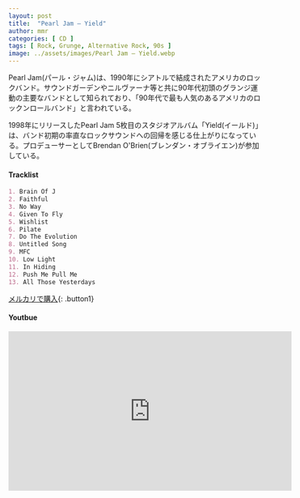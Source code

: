 ```yaml
---
layout: post
title:  "Pearl Jam – Yield"
author: mmr
categories: [ CD ]
tags: [ Rock, Grunge, Alternative Rock, 90s ]
image: ../assets/images/Pearl Jam – Yield.webp
---
```


Pearl Jam(パール・ジャム)は、1990年にシアトルで結成されたアメリカのロックバンド。サウンドガーデンやニルヴァーナ等と共に90年代初頭のグランジ運動の主要なバンドとして知られており、「90年代で最も人気のあるアメリカのロックンロールバンド」と言われている。

1998年にリリースしたPearl Jam 5枚目のスタジオアルバム「Yield(イールド)」は、バンド初期の率直なロックサウンドへの回帰を感じる仕上がりになっている。プロデューサーとしてBrendan O'Brien(ブレンダン・オブライエン)が参加している。


#### Tracklist
```md
1. Brain Of J
2. Faithful
3. No Way
4. Given To Fly
5. Wishlist
6. Pilate
7. Do The Evolution
8. Untitled Song
9. MFC
10. Low Light
11. In Hiding
12. Push Me Pull Me
13. All Those Yesterdays
```

[メルカリで購入](https://jp.mercari.com/item/m86803375444?afid=6142608987){: .button1}

#### Youtbue
<iframe width="560" height="315" src="https://www.youtube.com/embed/vSJ6jYzDOvs?si=XGLtKZ4Zp7UqWTgP" title="YouTube video player" frameborder="0" allow="accelerometer; autoplay; clipboard-write; encrypted-media; gyroscope; picture-in-picture; web-share" referrerpolicy="strict-origin-when-cross-origin" allowfullscreen></iframe>